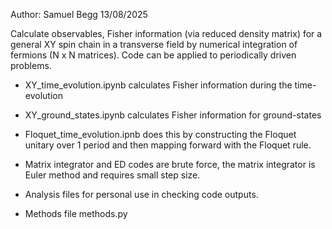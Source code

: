 Author: Samuel Begg 
13/08/2025

Calculate observables, Fisher information (via reduced density matrix) for a general XY spin chain in a transverse field by numerical integration of fermions (N x N matrices). Code can be applied to periodically driven problems. 

- XY_time_evolution.ipynb calculates Fisher information during the time-evolution

- XY_ground_states.ipynb calculates Fisher information for ground-states

- Floquet_time_evolution.ipnb does this by constructing the Floquet unitary over 1 period and then mapping forward with the Floquet rule.

- Matrix integrator and ED codes are brute force, the matrix integrator is Euler method and requires small step size.

- Analysis files for personal use in checking code outputs. 

- Methods file methods.py




